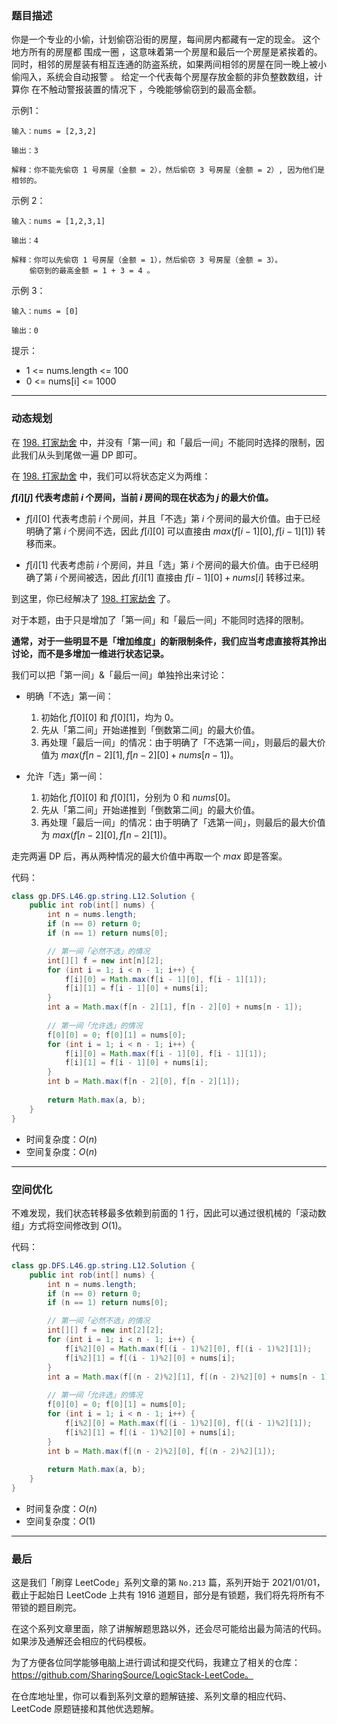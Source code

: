 ### 题目描述


你是一个专业的小偷，计划偷窃沿街的房屋，每间房内都藏有一定的现金。
这个地方所有的房屋都 围成一圈 ，这意味着第一个房屋和最后一个房屋是紧挨着的。
同时，相邻的房屋装有相互连通的防盗系统，如果两间相邻的房屋在同一晚上被小偷闯入，系统会自动报警 。
给定一个代表每个房屋存放金额的非负整数数组，计算你 在不触动警报装置的情况下 ，今晚能够偷窃到的最高金额。


示例1：
```
输入：nums = [2,3,2]

输出：3

解释：你不能先偷窃 1 号房屋（金额 = 2），然后偷窃 3 号房屋（金额 = 2）, 因为他们是相邻的。
```
示例 2：
```
输入：nums = [1,2,3,1]

输出：4

解释：你可以先偷窃 1 号房屋（金额 = 1），然后偷窃 3 号房屋（金额 = 3）。
    偷窃到的最高金额 = 1 + 3 = 4 。
```
示例 3：
```
输入：nums = [0]

输出：0
```

提示：
* 1 <= nums.length <= 100
* 0 <= nums[i] <= 1000

---

### 动态规划

在 [198. 打家劫舍](https://leetcode-cn.com/problems/house-robber/) 中，并没有「第一间」和「最后一间」不能同时选择的限制，因此我们从头到尾做一遍 DP 即可。

在 [198. 打家劫舍](https://leetcode-cn.com/problems/house-robber/) 中，我们可以将状态定义为两维：

**$f[i][j]$ 代表考虑前 $i$ 个房间，当前 $i$ 房间的现在状态为 $j$ 的最大价值。**

* $f[i][0]$ 代表考虑前 $i$ 个房间，并且「不选」第 $i$ 个房间的最大价值。由于已经明确了第 $i$ 个房间不选，因此 $f[i][0]$ 可以直接由 $max(f[i - 1][0], f[i - 1][1])$ 转移而来。

* $f[i][1]$ 代表考虑前 $i$ 个房间，并且「选」第 $i$ 个房间的最大价值。由于已经明确了第 $i$ 个房间被选，因此 $f[i][1]$ 直接由 $f[i - 1][0] + nums[i]$ 转移过来。

到这里，你已经解决了 [198. 打家劫舍](https://leetcode-cn.com/problems/house-robber/) 了。

对于本题，由于只是增加了「第一间」和「最后一间」不能同时选择的限制。

**通常，对于一些明显不是「增加维度」的新限制条件，我们应当考虑直接将其拎出讨论，而不是多增加一维进行状态记录。**

我们可以把「第一间」&「最后一间」单独拎出来讨论：

* 明确「不选」第一间：
    1. 初始化 $f[0][0]$ 和 $f[0][1]$，均为 $0$。
    2. 先从「第二间」开始递推到「倒数第二间」的最大价值。
    3. 再处理「最后一间」的情况：由于明确了「不选第一间」，则最后的最大价值为 $max(f[n - 2][1], f[n - 2][0] + nums[n - 1])$。

* 允许「选」第一间：
    1. 初始化 $f[0][0]$ 和 $f[0][1]$，分别为 $0$ 和 $nums[0]$。
    2. 先从「第二间」开始递推到「倒数第二间」的最大价值。
    3. 再处理「最后一间」的情况：由于明确了「选第一间」，则最后的最大价值为 $max(f[n - 2][0], f[n - 2][1])$。

走完两遍 DP 后，再从两种情况的最大价值中再取一个 $max$ 即是答案。

代码：
```java []
class gp.DFS.L46.gp.string.L12.Solution {
    public int rob(int[] nums) {
        int n = nums.length;
        if (n == 0) return 0;
        if (n == 1) return nums[0];

        // 第一间「必然不选」的情况
        int[][] f = new int[n][2];
        for (int i = 1; i < n - 1; i++) {
            f[i][0] = Math.max(f[i - 1][0], f[i - 1][1]);
            f[i][1] = f[i - 1][0] + nums[i];
        }
        int a = Math.max(f[n - 2][1], f[n - 2][0] + nums[n - 1]);
        
        // 第一间「允许选」的情况
        f[0][0] = 0; f[0][1] = nums[0];
        for (int i = 1; i < n - 1; i++) {
            f[i][0] = Math.max(f[i - 1][0], f[i - 1][1]);
            f[i][1] = f[i - 1][0] + nums[i];
        }
        int b = Math.max(f[n - 2][0], f[n - 2][1]);
        
        return Math.max(a, b);
    }
}
```
* 时间复杂度：$O(n)$
* 空间复杂度：$O(n)$

---

### 空间优化

不难发现，我们状态转移最多依赖到前面的 1 行，因此可以通过很机械的「滚动数组」方式将空间修改到 $O(1)$。

代码：
```java []
class gp.DFS.L46.gp.string.L12.Solution {
    public int rob(int[] nums) {
        int n = nums.length;
        if (n == 0) return 0;
        if (n == 1) return nums[0];

        // 第一间「必然不选」的情况
        int[][] f = new int[2][2];
        for (int i = 1; i < n - 1; i++) {
            f[i%2][0] = Math.max(f[(i - 1)%2][0], f[(i - 1)%2][1]);
            f[i%2][1] = f[(i - 1)%2][0] + nums[i];
        }
        int a = Math.max(f[(n - 2)%2][1], f[(n - 2)%2][0] + nums[n - 1]);
        
        // 第一间「允许选」的情况
        f[0][0] = 0; f[0][1] = nums[0];
        for (int i = 1; i < n - 1; i++) {
            f[i%2][0] = Math.max(f[(i - 1)%2][0], f[(i - 1)%2][1]);
            f[i%2][1] = f[(i - 1)%2][0] + nums[i];
        }
        int b = Math.max(f[(n - 2)%2][0], f[(n - 2)%2][1]);
        
        return Math.max(a, b);
    }
}
```
* 时间复杂度：$O(n)$
* 空间复杂度：$O(1)$

---

### 最后

这是我们「刷穿 LeetCode」系列文章的第 `No.213` 篇，系列开始于 2021/01/01，截止于起始日 LeetCode 上共有 1916 道题目，部分是有锁题，我们将先将所有不带锁的题目刷完。

在这个系列文章里面，除了讲解解题思路以外，还会尽可能给出最为简洁的代码。如果涉及通解还会相应的代码模板。

为了方便各位同学能够电脑上进行调试和提交代码，我建立了相关的仓库：https://github.com/SharingSource/LogicStack-LeetCode。

在仓库地址里，你可以看到系列文章的题解链接、系列文章的相应代码、LeetCode 原题链接和其他优选题解。

